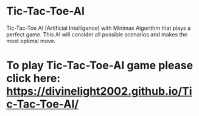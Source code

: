 # Tic-Tac-Toe-AI
Tic-Tac-Toe AI (Artificial Intelligence) with Minimax Algorithm that plays a perfect game. This AI will consider all possible scenarios and makes the most optimal move.

# To play Tic-Tac-Toe-AI game please click here: https://divinelight2002.github.io/Tic-Tac-Toe-AI/

